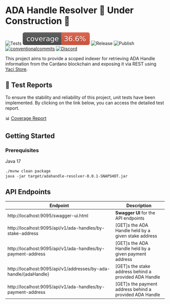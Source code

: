 # ADA Handle Resolver 🚧️ Under Construction 🚧️

<p align="left">
<img alt="Tests" src="https://github.com/cardano-foundation/adahandle-resolver/actions/workflows/tests.yaml/badge.svg?branch=main" />
<img alt="Coverage" src="https://github.com/cardano-foundation/adahandle-resolver/blob/gh-pages/badges/jacoco.svg?raw=true" />
<img alt="Release" src="https://github.com/cardano-foundation/adahandle-resolver/actions/workflows/release.yaml/badge.svg?branch=main" />
<img alt="Publish" src="https://github.com/cardano-foundation/adahandle-resolver/actions/workflows/publish.yaml/badge.svg?branch=main" />
<a href="https://conventionalcommits.org"><img alt="conventionalcommits" src="https://img.shields.io/badge/Conventional%20Commits-1.0.0-%23FE5196?logo=conventionalcommits" /></a>
<a href="https://discord.gg/4WVNHgQ7bP"><img alt="Discord" src="https://img.shields.io/discord/1022471509173882950"></a>
</p>

This project aims to provide a scoped indexer for retrieving ADA Handle information from the Cardano blockchain and exposing it via REST using [Yaci Store](https://github.com/bloxbean/yaci-store).

## 🧪 Test Reports

To ensure the stability and reliability of this project, unit tests have been implemented. By clicking on the link below, you can access the detailed test report.

📊 [Coverage Report](https://cardano-foundation.github.io/adahandle-resolver/coverage-report/)

## Getting Started

### Prerequisites

Java 17

```
./mvnw clean package
java -jar target/adahandle-resolver-0.0.1-SNAPSHOT.jar
```

## API Endpoints

| Endpoint                                                         | Description                                             |
|------------------------------------------------------------------|---------------------------------------------------------|
| http://localhost:9095/swagger-ui.html                            | **Swagger UI** for the API endpoints                    |
| http://localhost:9095/api/v1/ada-handles/by-stake-address        | [GET]s the ADA Handle held by a given stake address     |
| http://localhost:9095/api/v1/ada-handles/by-payment-address      | [GET]s the ADA Handle held by a given payment address   |
| http://localhost:9095/api/v1/addresses/by-ada-handle/{adaHandle} | [GET]s the stake address behind a provided ADA Handle   |
| http://localhost:9095/api/v1/ada-handles/by-payment-address      | [GET]s the payment address behind a provided ADA Handle |


